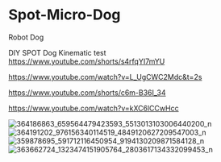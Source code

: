 # Spot-Micro-Dog
Robot Dog

DIY SPOT Dog Kinematic test
https://www.youtube.com/shorts/s4rfqYI7mYU

https://www.youtube.com/watch?v=L_UgCWC2Mdc&t=2s

https://www.youtube.com/shorts/c6m-B36I_34

https://www.youtube.com/watch?v=kXC6lCCwHcc

![364186863_659564479423593_5513013103006440200_n](https://github.com/YakrooThai/Spot-Micro-Dog/assets/56666070/fad3c886-1ce7-48e5-8cf1-4334f7fad363)
![364191202_976156340114519_4849120627209547003_n](https://github.com/YakrooThai/Spot-Micro-Dog/assets/56666070/ec5a1fac-d32e-45be-a09a-5088b4a58179)
![359878695_591712116450954_9194130209871584128_n](https://github.com/YakrooThai/Spot-Micro-Dog/assets/56666070/88cc8a4c-2fef-410a-bf58-2f501181f218)
![363662724_1323474151905764_2803617134332099453_n](https://github.com/YakrooThai/Spot-Micro-Dog/assets/56666070/cc2afb81-fdbc-4e02-8c61-4c88fb2da4c9)
